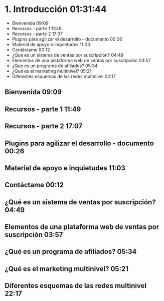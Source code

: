 # 1. Introducción 01:31:44

* Bienvenida 09:09
* Recursos - parte 1 11:49
* Recursos - parte 2 17:07
* Plugins para agilizar el desarrollo - documento 00:26
* Material de apoyo e inquietudes 11:03
* Contáctame 00:12
* ¿Qué es un sistema de ventas por suscripción? 04:49
* Elementos de una plataforma web de ventas por suscripción 03:57
* ¿Qué es un programa de afiliados? 05:34
* ¿Qué es el marketing multinivel? 05:21
* Diferentes esquemas de las redes multinivel 22:17

## Bienvenida 09:09

## Recursos - parte 1 11:49

## Recursos - parte 2 17:07

## Plugins para agilizar el desarrollo - documento 00:26

## Material de apoyo e inquietudes 11:03

## Contáctame 00:12

## ¿Qué es un sistema de ventas por suscripción? 04:49

## Elementos de una plataforma web de ventas por suscripción 03:57

## ¿Qué es un programa de afiliados? 05:34

## ¿Qué es el marketing multinivel? 05:21

## Diferentes esquemas de las redes multinivel 22:17

